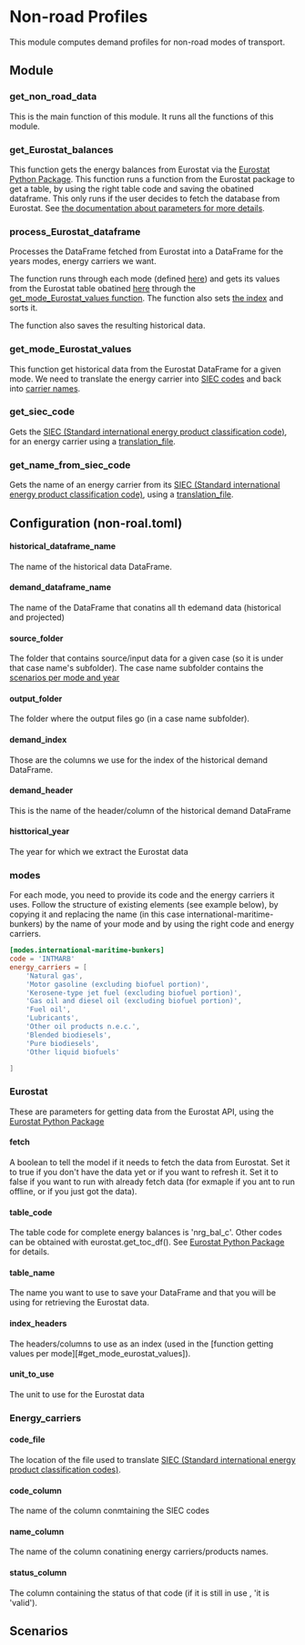 # Non-road Profiles

This module computes demand profiles for non-road modes of transport.




## Module

### get_non_road_data
This is the main function of this module. It runs all the functions of this module.


### get_Eurostat_balances
This function gets the energy balances from Eurostat via
the [Eurostat Python Package](https://pypi.org/project/eurostat/).
This function runs a function from the Eurostat package to
get a table, by using the right table code and saving the
obatined dataframe. This only runs if the user decides to fetch
the database from Eurostat. See [the documentation about parameters for more details](#eurostat).


### process_Eurostat_dataframe
Processes the DataFrame fetched from Eurostat into a DataFrame for the years
modes, energy carriers we want.

The function runs through each mode (defined [here](#modes)) and gets its
values from the Eurostat table obatined [here](#get_Eurostat_balances) through
the [get_mode_Eurostat_values function](#get_mode_Eurostat_values).
The function also sets [the index](#demand_index) and sorts it. 

The function also saves the resulting historical data.



### get_mode_Eurostat_values
This function get historical data from the Eurostat DataFrame for a
given mode.
We need to translate the energy carrier into [SIEC codes](#get_siec_code)
and back into [carrier names](#get_name_from_siec_code).



### get_siec_code
Gets the
[SIEC (Standard international energy product classification code)](https://dd.eionet.europa.eu/vocabulary/eurostat/siec/view), for an energy carrier using a [translation_file](#code_file).

### get_name_from_siec_code
Gets the name of an energy carrier from its 
[SIEC (Standard international energy product classification code)](https://dd.eionet.europa.eu/vocabulary/eurostat/siec/view), using a [translation_file](#code_file).


## Configuration (non-roal.toml)

#### historical_dataframe_name
The name of the historical data DataFrame.

#### demand_dataframe_name
The name of the DataFrame that conatins all th edemand data (historical
and projected)

#### source_folder
The folder that contains source/input data for a given
case (so it is under that case name's subfolder).
The case name subfolder contains the [scenarios per mode and year](#scenarios)

#### output_folder
The folder where the output files go (in a case name subfolder).

#### demand_index
Those are the columns we use for the index of the historical demand
DataFrame.

#### demand_header
This is the name of the header/column of the historical demand DataFrame

#### histtorical_year
The year for which we extract the Eurostat data

### modes
For each mode, you need to provide its code and the
energy carriers it uses.
Follow the structure of existing elements (see example below), by copying it
and replacing the name (in this case international-maritime-bunkers)
by the name of your mode and by using the right code and energy carriers.
```toml
[modes.international-maritime-bunkers]
code = 'INTMARB'
energy_carriers = [
    'Natural gas',
    'Motor gasoline (excluding biofuel portion)',
    'Kerosene-type jet fuel (excluding biofuel portion)',
    'Gas oil and diesel oil (excluding biofuel portion)',
    'Fuel oil',
    'Lubricants',
    'Other oil products n.e.c.',
    'Blended biodiesels',
    'Pure biodiesels',
    'Other liquid biofuels'

]
```


### Eurostat
These are parameters for getting data from the Eurostat API,
using the [Eurostat Python Package](https://pypi.org/project/eurostat/)
#### fetch
A boolean to tell the model if it needs to fetch the data from Eurostat.
Set it to true if you don't have the data yet or if you want to refresh it.
Set it to false if you want to run with already fetch data (for exmaple if 
you ant to run offline, or if you just got the data).
#### table_code
The table code for complete energy balances is 'nrg_bal_c'.
Other codes can be obtained with eurostat.get_toc_df().
See [Eurostat Python Package](https://pypi.org/project/eurostat/)
for details.

#### table_name
The name you want to use to save your DataFrame and that you will be using for
retrieving the Eurostat data.

#### index_headers
The headers/columns to use as an index (used in the 
[function getting values per mode][#get_mode_eurostat_values]).
#### unit_to_use
The unit to use for the Eurostat data

### Energy_carriers
#### code_file
The location of the file used to translate 
[SIEC (Standard international energy product classification codes)](https://dd.eionet.europa.eu/vocabulary/eurostat/siec/view).
#### code_column
The name of the column conmtaining the SIEC codes
#### name_column
The name of the column conatining energy carriers/products names.
#### status_column
The column containing the status of that code (if it is still in use , 'it is 'valid').


## Scenarios